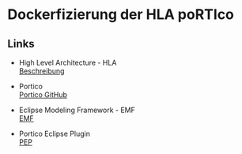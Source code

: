 # Dockerfizierung der HLA poRTIco

## Links
* High Level Architecture - HLA  
[Beschreibung](http://www.strassburger-online.de/papers/ASIM97Dortmund.pdf)

* Portico  
[Portico GitHub](https://github.com/openlvc/portico)

* Eclipse Modeling Framework - EMF  
[EMF](https://www.eclipse.org/modeling/emf/)

* Portico Eclipse Plugin  
[PEP](https://git.scc.kit.edu/modular-simulation/SQEE1718_HLA_Metamodel)